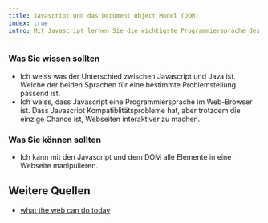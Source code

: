 ```yaml
--- 
title: Javascript und das Document Object Model (DOM)
index: true
intro: Mit Javascript lernen Sie die wichtigste Programmiersprache des Web kennen.
---
```



### Was Sie wissen sollten
* Ich weiss was der Unterschied zwischen Javascript und Java ist. Welche der beiden Sprachen für eine bestimmte Problemstellung passend ist.
* Ich weiss, dass Javascript eine Programmiersprache im Web-Browser ist. Dass Javascript Kompatiblitätsprobleme hat, aber trotzdem die einzige Chance ist, Webseiten interaktiver zu machen.

### Was Sie können sollten
* Ich kann mit den Javascript und dem DOM alle Elemente in eine Webseite manipulieren.


## Weitere Quellen

* [what the web can do today](https://whatwebcando.today/)